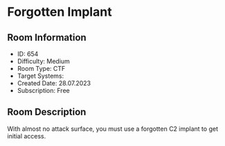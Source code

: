 ﻿# Forgotten Implant

## Room Information
- ID: 654
- Difficulty: Medium
- Room Type: CTF
- Target Systems: 
- Created Date: 28.07.2023
- Subscription: Free

## Room Description
With almost no attack surface, you must use a forgotten C2 implant to get initial access.
